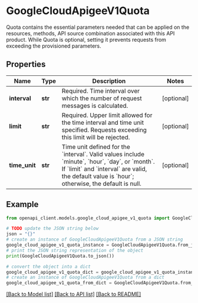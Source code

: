 # GoogleCloudApigeeV1Quota

Quota contains the essential parameters needed that can be applied on the resources, methods, API source combination associated with this API product. While Quota is optional, setting it prevents requests from exceeding the provisioned parameters.

## Properties

Name | Type | Description | Notes
------------ | ------------- | ------------- | -------------
**interval** | **str** | Required. Time interval over which the number of request messages is calculated. | [optional] 
**limit** | **str** | Required. Upper limit allowed for the time interval and time unit specified. Requests exceeding this limit will be rejected. | [optional] 
**time_unit** | **str** | Time unit defined for the &#x60;interval&#x60;. Valid values include &#x60;minute&#x60;, &#x60;hour&#x60;, &#x60;day&#x60;, or &#x60;month&#x60;. If &#x60;limit&#x60; and &#x60;interval&#x60; are valid, the default value is &#x60;hour&#x60;; otherwise, the default is null. | [optional] 

## Example

```python
from openapi_client.models.google_cloud_apigee_v1_quota import GoogleCloudApigeeV1Quota

# TODO update the JSON string below
json = "{}"
# create an instance of GoogleCloudApigeeV1Quota from a JSON string
google_cloud_apigee_v1_quota_instance = GoogleCloudApigeeV1Quota.from_json(json)
# print the JSON string representation of the object
print(GoogleCloudApigeeV1Quota.to_json())

# convert the object into a dict
google_cloud_apigee_v1_quota_dict = google_cloud_apigee_v1_quota_instance.to_dict()
# create an instance of GoogleCloudApigeeV1Quota from a dict
google_cloud_apigee_v1_quota_from_dict = GoogleCloudApigeeV1Quota.from_dict(google_cloud_apigee_v1_quota_dict)
```
[[Back to Model list]](../README.md#documentation-for-models) [[Back to API list]](../README.md#documentation-for-api-endpoints) [[Back to README]](../README.md)


